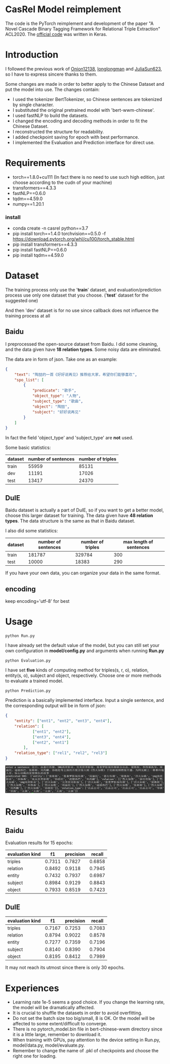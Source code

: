 # CasRel Model reimplement
The code is the PyTorch reimplement and development of the paper "A Novel Cascade Binary Tagging Framework for Relational Triple Extraction" ACL2020. 
The [official code](https://github.com/weizhepei/CasRel) was written in Keras. 

# Introduction
I followed the previous work of [Onion12138](https://github.com/Onion12138/CasRelPyTorch), [longlongman](https://github.com/longlongman/CasRel-pytorch-reimplement) and [JuliaSun623](https://github.com/JuliaSun623/CasRel_fastNLP), so I have to express sincere thanks to them.

Some changes are made in order to better apply to the Chinese Dataset and put the model into use.
The changes contain:

- I used the tokenizer BertTokenizer, so Chinese sentences are tokenized by single character. 
- I substituted the original pretrained model with 'bert-wwm-chinese'.
- I used fastNLP to build the datasets.
- I changed the encoding and decoding methods in order to fit the Chinese Dataset.
- I reconstructed the structure for readability.
- I added checkpoint saving for epoch with best performance.
- I implemented the Evaluation and Prediction interface for direct use.
# Requirements
- torch==1.8.0+cu111 (In fact there is no need to use such high edition, just choose according to the cudn of your machine)
- transformers==4.3.3
- fastNLP==0.6.0
- tqdm==4.59.0
- numpy==1.20.1
### install
- conda create -n casrel python==3.7
- pip install torch==1.4.0 torchvision==0.5.0 -f https://download.pytorch.org/whl/cu100/torch_stable.html
- pip install transformers==4.3.3
- pip install fastNLP==0.6.0
- pip install tqdm==4.59.0
# Dataset

The training process only use the '**train**' dataset, and evaluation/prediction process use only one dataset that you choose. ('**test**' dataset for the suggested one)

And then 'dev' dataset is for no use since callback does not influence the training process at all

## Baidu

I preprocessed the open-source dataset from Baidu. I did some cleaning, and the data given have **18 relation types**. 
Some noisy data are eliminated.

The data are in form of json. Take one as an example:
```json
{
    "text": "陶喆的一首《好好说再见》推荐给大家，希望你们能够喜欢",
    "spo_list": [
        {
            "predicate": "歌手",
            "object_type": "人物",
            "subject_type": "歌曲",
            "object": "陶喆",
            "subject": "好好说再见"
        }
    ]
}
```
In fact the field 'object_type' and 'subject_type' are **not** used.

Some basic statistics:

| dataset | number of sentences | number of triples |
| ------- | ------------------- | ----------------- |
| train   | 55959               | 85131             |
| dev     | 11191               | 17026             |
| test    | 13417               | 24370             |

## DuIE

Baidu dataset is actually a part of DuIE, so if you want to get a better model, choose this larger dataset for training. The data given have **48 relation types**.
The data structure is the same as that in Baidu dataset.

I also did some statistics:

| dataset | number of sentences | number of triples | max length of sentences |
| ------- | ------------------- | ----------------- | ----------------------- |
| train   | 181787              | 329784            | 300                     |
| test    | 10000               | 18383             | 290                     |


If you have your own data, you can organize your data in the same format.

## encoding
keep encoding='utf-8'  for best


# Usage
```
python Run.py
```
I have already set the default value of the model, but you can still set your own configuration in **model/config.py** and arguments when running **Run.py**

```
python Evaluation.py
```

I have set **five** kinds of computing method for triples(s, r, o), relation, entity(s, o), subject and object, respectively. Choose one or more methods to evaluate a trained model.

```
python Prediction.py
```

Prediction is a basically implemented interface. 
Input a single sentence, and the corresponding output will be in form of json:

```json
{
	"entity": ["ent1", "ent2", "ent3", "ent4"], 
	"relation": [
			["ent1", "ent2"],
			["ent3", "ent4"],
			["ent2", "ent1"]
		],
	"relation_type": ["rel1", "rel2", "rel3"]
}
```

<img src="./image/test_record.png">


# Results

## Baidu

Evaluation results for 15 epochs: 

| evaluation kind | f1     | precision | recall |
| --------------- | ------ | --------- | ------ |
| triples         | 0.7311 | 0.7827    | 0.6858 |
| relation        | 0.8492 | 0.9118    | 0.7945 |
| entity          | 0.7432 | 0.7937    | 0.6987 |
| subject         | 0.8984 | 0.9129    | 0.8843 |
| object          | 0.7933 | 0.8519    | 0.7423 |

## DuIE

| evaluation kind | f1     | precision | recall |
| --------------- | ------ | --------- | ------ |
| triples         | 0.7167 | 0.7253    | 0.7083 |
| relation        | 0.8794 | 0.9022    | 0.8578 |
| entity          | 0.7277 | 0.7359    | 0.7196 |
| subject         | 0.8140 | 0.8390    | 0.7904 |
| object          | 0.8195 | 0.8412    | 0.7989 |

It may not reach its utmost since there is only 30 epochs.

# Experiences
- Learning rate 1e-5 seems a good choice. If you change the learning rate, the model will be dramatically affected.
- It is crucial to shuffle the datasets in order to avoid overfitting. 
- Do not set the batch size too big/small, 8 is OK. Or the model will be affected to some extent/difficult to converge.
- There is no pytorch_model.bin file in bert-chinese-wwm directory since it is a little large, remember to download it.
- When training with GPUs, pay attention to the device setting in Run.py, model/data.py, model/evaluate.py.
- Remember to change the name of .pkl of checkpoints and choose the right one for loading.
